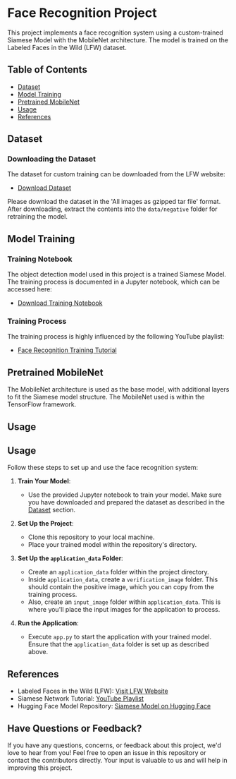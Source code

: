 # Face Recognition Project

This project implements a face recognition system using a custom-trained Siamese Model with the MobileNet architecture. The model is trained on the Labeled Faces in the Wild (LFW) dataset.

## Table of Contents
- [Dataset](#dataset)
- [Model Training](#model-training)
- [Pretrained MobileNet](#pretrained-mobilenet)
- [Usage](#usage)
- [References](#references)

## Dataset

### Downloading the Dataset
The dataset for custom training can be downloaded from the LFW website:

- [Download Dataset](https://vis-www.cs.umass.edu/lfw/)
  
Please download the dataset in the 'All images as gzipped tar file' format. After downloading, extract the contents into the `data/negative` folder for retraining the model.

## Model Training

### Training Notebook
The object detection model used in this project is a trained Siamese Model. The training process is documented in a Jupyter notebook, which can be accessed here:

- [Download Training Notebook](https://huggingface.co/Changchoichang2104/siamesemodel_facerecognition/blob/main/face-recognition_final.ipynb)

### Training Process
The training process is highly influenced by the following YouTube playlist:

- [Face Recognition Training Tutorial](https://www.youtube.com/watch?v=bK_k7eebGgc&list=PLgNJO2hghbmhHuhURAGbe6KWpiYZt0AMH)

## Pretrained MobileNet

The MobileNet architecture is used as the base model, with additional layers to fit the Siamese model structure. The MobileNet used is within the TensorFlow framework.

## Usage

## Usage

Follow these steps to set up and use the face recognition system:

1. **Train Your Model**:
   - Use the provided Jupyter notebook to train your model. Make sure you have downloaded and prepared the dataset as described in the [Dataset](#dataset) section.

2. **Set Up the Project**:
   - Clone this repository to your local machine.
   - Place your trained model within the repository's directory.

3. **Set Up the `application_data` Folder**:
   - Create an `application_data` folder within the project directory.
   - Inside `application_data`, create a `verification_image` folder. This should contain the positive image, which you can copy from the training process.
   - Also, create an `input_image` folder within `application_data`. This is where you'll place the input images for the application to process.

4. **Run the Application**:
   - Execute `app.py` to start the application with your trained model. Ensure that the `application_data` folder is set up as described above.

## References

- Labeled Faces in the Wild (LFW): [Visit LFW Website](https://vis-www.cs.umass.edu/lfw/)
- Siamese Network Tutorial: [YouTube Playlist](https://www.youtube.com/watch?v=bK_k7eebGgc&list=PLgNJO2hghbmhHuhURAGbe6KWpiYZt0AMH)
- Hugging Face Model Repository: [Siamese Model on Hugging Face](https://huggingface.co/Changchoichang2104/siamesemodel_facerecognition)

## Have Questions or Feedback?

If you have any questions, concerns, or feedback about this project, we'd love to hear from you! Feel free to open an issue in this repository or contact the contributors directly. Your input is valuable to us and will help in improving this project.

